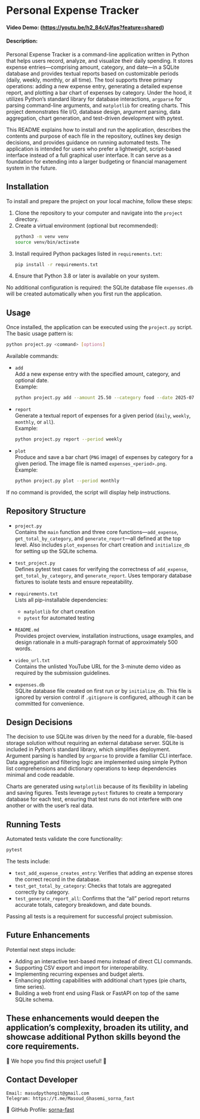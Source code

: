 # Personal Expense Tracker

#### Video Demo: <URL HERE>(https://youtu.be/h2_84cVJfps?feature=shared)

#### Description:

Personal Expense Tracker is a command-line application written in Python that helps users record, analyze, and visualize their daily spending. It stores expense entries—comprising amount, category, and date—in a SQLite database and provides textual reports based on customizable periods (daily, weekly, monthly, or all time). The tool supports three primary operations: adding a new expense entry, generating a detailed expense report, and plotting a bar chart of expenses by category. Under the hood, it utilizes Python’s standard library for database interactions, `argparse` for parsing command-line arguments, and `matplotlib` for creating charts. This project demonstrates file I/O, database design, argument parsing, data aggregation, chart generation, and test-driven development with pytest.

This README explains how to install and run the application, describes the contents and purpose of each file in the repository, outlines key design decisions, and provides guidance on running automated tests. The application is intended for users who prefer a lightweight, script-based interface instead of a full graphical user interface. It can serve as a foundation for extending into a larger budgeting or financial management system in the future.

## Installation

To install and prepare the project on your local machine, follow these steps:

1. Clone the repository to your computer and navigate into the `project` directory.  
2. Create a virtual environment (optional but recommended):  
   ```bash
   python3 -m venv venv
   source venv/bin/activate
   ```  
3. Install required Python packages listed in `requirements.txt`:  
   ```bash
   pip install -r requirements.txt
   ```  
4. Ensure that Python 3.8 or later is available on your system.

No additional configuration is required: the SQLite database file `expenses.db` will be created automatically when you first run the application.

## Usage

Once installed, the application can be executed using the `project.py` script. The basic usage pattern is:

```bash
python project.py <command> [options]
```

Available commands:

- `add`  
  Add a new expense entry with the specified amount, category, and optional date.  
  Example:  
  ```bash
  python project.py add --amount 25.50 --category food --date 2025-07-30
  ```  
- `report`  
  Generate a textual report of expenses for a given period (`daily`, `weekly`, `monthly`, or `all`).  
  Example:  
  ```bash
  python project.py report --period weekly
  ```  
- `plot`  
  Produce and save a bar chart (`PNG` image) of expenses by category for a given period. The image file is named `expenses_<period>.png`.  
  Example:  
  ```bash
  python project.py plot --period monthly
  ```

If no command is provided, the script will display help instructions.

## Repository Structure

- `project.py`  
  Contains the `main` function and three core functions—`add_expense`, `get_total_by_category`, and `generate_report`—all defined at the top level. Also includes `plot_expenses` for chart creation and `initialize_db` for setting up the SQLite schema.

- `test_project.py`  
  Defines pytest test cases for verifying the correctness of `add_expense`, `get_total_by_category`, and `generate_report`. Uses temporary database fixtures to isolate tests and ensure repeatability.

- `requirements.txt`  
  Lists all pip-installable dependencies:  
  - `matplotlib` for chart creation  
  - `pytest` for automated testing

- `README.md`  
  Provides project overview, installation instructions, usage examples, and design rationale in a multi-paragraph format of approximately 500 words.

- `video_url.txt`  
  Contains the unlisted YouTube URL for the 3-minute demo video as required by the submission guidelines.

- `expenses.db`  
  SQLite database file created on first run or by `initialize_db`. This file is ignored by version control if `.gitignore` is configured, although it can be committed for convenience.

## Design Decisions

The decision to use SQLite was driven by the need for a durable, file-based storage solution without requiring an external database server. SQLite is included in Python’s standard library, which simplifies deployment. Argument parsing is handled by `argparse` to provide a familiar CLI interface. Data aggregation and filtering logic are implemented using simple Python list comprehensions and dictionary operations to keep dependencies minimal and code readable.

Charts are generated using `matplotlib` because of its flexibility in labeling and saving figures. Tests leverage `pytest` fixtures to create a temporary database for each test, ensuring that test runs do not interfere with one another or with the user’s real data.

## Running Tests

Automated tests validate the core functionality:

```bash
pytest
```

The tests include:

- `test_add_expense_creates_entry`: Verifies that adding an expense stores the correct record in the database.  
- `test_get_total_by_category`: Checks that totals are aggregated correctly by category.  
- `test_generate_report_all`: Confirms that the “all” period report returns accurate totals, category breakdown, and date bounds.

Passing all tests is a requirement for successful project submission.

## Future Enhancements

Potential next steps include:
- Adding an interactive text-based menu instead of direct CLI commands.  
- Supporting CSV export and import for interoperability.  
- Implementing recurring expenses and budget alerts.  
- Enhancing plotting capabilities with additional chart types (pie charts, time series).  
- Building a web front end using Flask or FastAPI on top of the same SQLite schema.

These enhancements would deepen the application’s complexity, broaden its utility, and showcase additional Python skills beyond the core requirements.
---
👋 We hope you find this project useful! 🚀

## Contact Developer  
    Email: masudpythongit@gmail.com 
    Telegram: https://t.me/Masoud_Ghasemi_sorna_fast
🔗 GitHub Profile: [sorna-fast](https://github.com/sorna-fast)
